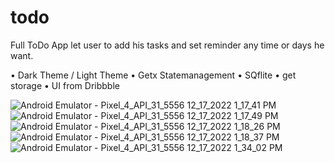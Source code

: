 # todo

Full ToDo App let user to add his tasks and set reminder any time or days he want.

• Dark Theme / Light Theme
• Getx Statemanagement
• SQflite
• get storage
• UI from Dribbble


![Android Emulator - Pixel_4_API_31_5556 12_17_2022 1_17_41 PM](https://user-images.githubusercontent.com/72998532/208239848-e5134322-fd32-4136-b33f-c0e0884b3bd7.png)
![Android Emulator - Pixel_4_API_31_5556 12_17_2022 1_17_49 PM](https://user-images.githubusercontent.com/72998532/208239850-b534ffc2-5c69-4983-bc3b-269bd46954a5.png)
![Android Emulator - Pixel_4_API_31_5556 12_17_2022 1_18_26 PM](https://user-images.githubusercontent.com/72998532/208239851-c83ec34d-045c-468e-826c-048dbe432755.png)
![Android Emulator - Pixel_4_API_31_5556 12_17_2022 1_18_37 PM](https://user-images.githubusercontent.com/72998532/208239852-b3b6c810-9c34-4e18-a333-663dc3da342b.png)
![Android Emulator - Pixel_4_API_31_5556 12_17_2022 1_34_02 PM](https://user-images.githubusercontent.com/72998532/208239854-f2e1a54f-0206-4de0-bb57-98fdef2d9c2b.png)



